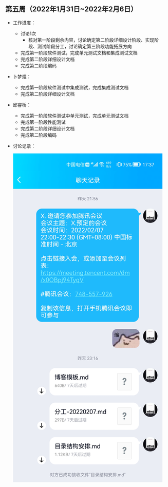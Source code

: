 ## 第五周（2022年1月31日~2022年2月6日）

* 工作进度：

  * 讨论1次
    * 核对第一阶段剩余内容，讨论确定第二阶段详细设计阶段、实现阶段、测试阶段分工，讨论确定第三阶段功能拓展方向
  * 完成第一阶段软件测试，完成单元测试文档和集成测试文档
  * 完成第二阶段详细设计文档
  * 完成第二阶段编码

* 卜梦煜：

  * 完成第一阶段软件测试中集成测试，完成集成测试文档
  * 完成第二阶段详细设计文档

* 邱睿桥：

  * 完成第一阶段软件测试中单元测试，完成单元测试文档
  * 完成第一阶段性能测试
  * 完成第二阶段详细设计文档
  * 完成第二阶段编码

* 讨论记录：

  ![讨论-20220208](.\图片\讨论-20220208.jpg)